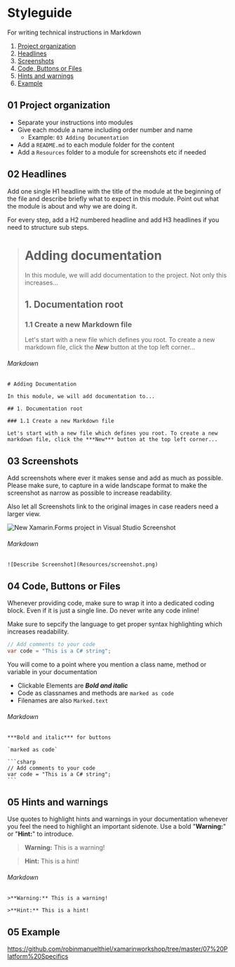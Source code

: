 # Styleguide
For writing technical instructions in Markdown

1. [Project organization](README.md#01-project-organization)
1. [Headlines](README.md#02-headlines)
1. [Screenshots](README.md#03-screenshots)
1. [Code, Buttons or Files](README.md#04-code-buttons-or-files)
1. [Hints and warnings](README.md#05-hints-and-warnings)
1. [Example](README.md#06-Example)


## 01 Project organization

- Separate your instructions into modules
- Give each module a name including order number and name
  - Example: `03 Adding Documentation`
- Add a `README.md` to each module folder for the content
- Add a `Resources` folder to a module for screenshots etc if needed

## 02 Headlines

Add one single H1 headline with the title of the module at the beginning of the file and describe briefly what to expect in this module. Point out what the module is about and why we are doing it.

For every step, add a H2 numbered headline and add H3 headlines if you need to structure sub steps.


> # Adding documentation
> In this module, we will add documentation to the project. Not only this increases...
> 
> ## 1. Documentation root
> ### 1.1 Create a new Markdown file
> Let's start with a new file which defines you root. To create a new markdown file, click the ***New*** button at the top left corner...

###### Markdown

```
# Adding Documentation

In this module, we will add documentation to...

## 1. Documentation root

### 1.1 Create a new Markdown file

Let's start with a new file which defines you root. To create a new markdown file, click the ***New*** button at the top left corner... 
```

## 03 Screenshots

Add screenshots where ever it makes sense and add as much as possible. Please make sure, to capture in a wide landscape format to make the screenshot as narrow as possible to increase readability.

Also let all Screenshots link to the original images in case readers need a larger view.

![New Xamarin.Forms project in Visual Studio Screenshot](https://raw.githubusercontent.com/robinmanuelthiel/xamarinworkshop/master/Misc/vsnewxamarinformsproject.png)

###### Markdown

```
![Describe Screenshot](Resources/screenshot.png)
```

## 04 Code, Buttons or Files

Whenever providing code, make sure to wrap it into a dedicated coding block. Even if it is just a single line. Do never write any code inline!

Make sure to sepcify the language to get proper syntax highlighting which increases readability.

```csharp
// Add comments to your code
var code = "This is a C# string";
```

You will come to a point where you mention a class name, method or variable in your documentation

- Clickable Elements are ***Bold and italic***
- Code as classnames and methods are `marked as code`
- Filenames are also `Marked.text`

###### Markdown

<pre><code>***Bold and italic*** for buttons

`marked as code`

```csharp
// Add comments to your code
var code = "This is a C# string";
```</code></pre>

## 05 Hints and warnings

Use quotes to highlight hints and warnings in your documentation whenever you feel the need to highlight an important sidenote. Use a bold "**Warning:**" or "**Hint:**" to introduce.

>**Warning:** This is a warning!

>**Hint:** This is a hint!

###### Markdown

```
>**Warning:** This is a warning!

>**Hint:** This is a hint!
```

## 05 Example
https://github.com/robinmanuelthiel/xamarinworkshop/tree/master/07%20Platform%20Specifics
